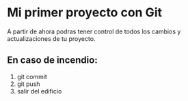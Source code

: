 # Mi primer proyecto con Git
A partir de ahora podras tener control de todos los cambios y actualizaciones de tu proyecto.
## En caso de incendio:
1. git commit
2. git push
3. salir del edificio